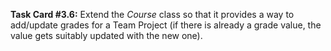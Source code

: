 **Task Card #3.6:** Extend the _Course_ class so that it provides a way to add/update grades for a Team Project (if there is already a grade value, the value gets suitably updated with the new one).